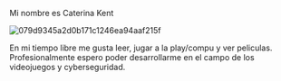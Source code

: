 Mi nombre es Caterina Kent

![079d9345a2d0b171c1246ea94aaf215f](https://github.com/user-attachments/assets/fc1359e8-7dc5-4faa-b9da-adfcc21135c5)

En mi tiempo libre me gusta leer, jugar a la play/compu y ver peliculas.
Profesionalmente espero poder desarrollarme en el campo de los videojuegos y cyberseguridad.
